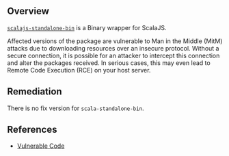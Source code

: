 ## Overview
[`scalajs-standalone-bin`](https://www.npmjs.com/package/scalajs-standalone-bin) is a Binary wrapper for ScalaJS.

Affected versions of the package are vulnerable to Man in the Middle (MitM) attacks due to downloading resources over an insecure protocol. Without a secure connection, it is possible for an attacker to intercept this connection and alter the packages received. In serious cases, this may even lead to Remote Code Execution (RCE) on your host server.

## Remediation
There is no fix version for `scala-standalone-bin`.

## References
- [Vulnerable Code](https://github.com/k-kinzal/scalajs-standalone-bin/blob/0298772d1e1cad8bfabd56ec901dc385f0805a6d/src/common.js#L12)

